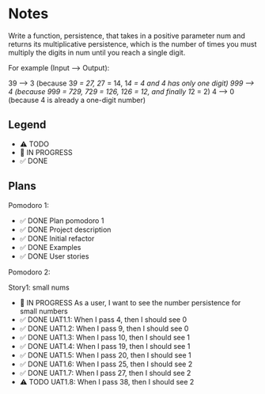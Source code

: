 # Notes

Write a function, persistence, that takes in a positive parameter num and returns its multiplicative persistence, which is the number of times you must multiply the digits in num until you reach a single digit.

For example (Input --> Output):

39 --> 3 (because 3*9 = 27, 2*7 = 14, 1*4 = 4 and 4 has only one digit)
999 --> 4 (because 9*9*9 = 729, 7*2*9 = 126, 1*2*6 = 12, and finally 1*2 = 2)
4 --> 0 (because 4 is already a one-digit number)

## Legend
- ⚠ TODO
- 🚧 IN PROGRESS
- ✅ DONE

## Plans

Pomodoro 1:
- ✅ DONE Plan pomodoro 1
- ✅ DONE Project description
- ✅ DONE Initial refactor
- ✅ DONE Examples
- ✅ DONE User stories

Pomodoro 2:

Story1: small nums
- 🚧 IN PROGRESS As a user, I want to see the number persistence for small numbers
- ✅ DONE UAT1.1: When I pass 4, then I should see 0
- ✅ DONE UAT1.2: When I pass 9, then I should see 0
- ✅ DONE UAT1.3: When I pass 10, then I should see 1
- ✅ DONE UAT1.4: When I pass 19, then I should see 1
- ✅ DONE UAT1.5: When I pass 20, then I should see 1
- ✅ DONE UAT1.6: When I pass 25, then I should see 2
- ✅ DONE UAT1.7: When I pass 27, then I should see 2
- ⚠ TODO UAT1.8: When I pass 38, then I should see 2